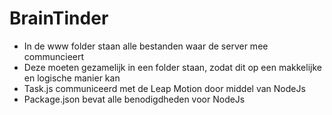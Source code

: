 # BrainTinder

- In de www folder staan alle bestanden waar de server mee communcieert
- Deze moeten gezamelijk in een folder staan, zodat dit op een makkelijke en logische manier kan
- Task.js communiceerd met de Leap Motion door middel van NodeJs
- Package.json bevat alle benodigdheden voor NodeJs
